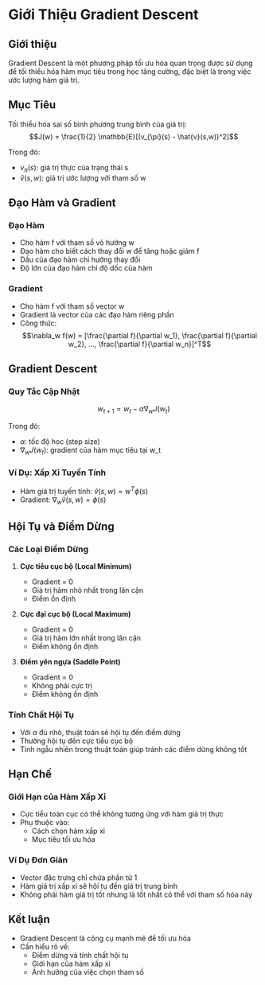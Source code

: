 # Giới Thiệu Gradient Descent

## Giới thiệu
Gradient Descent là một phương pháp tối ưu hóa quan trọng được sử dụng để tối thiểu hóa hàm mục tiêu trong học tăng cường, đặc biệt là trong việc ước lượng hàm giá trị.

## Mục Tiêu
Tối thiểu hóa sai số bình phương trung bình của giá trị:
$$J(w) = \frac{1}{2} \mathbb{E}[(v_{\pi}(s) - \hat{v}(s,w))^2]$$

Trong đó:
- $v_{\pi}(s)$: giá trị thực của trạng thái s
- $\hat{v}(s,w)$: giá trị ước lượng với tham số w

## Đạo Hàm và Gradient

### Đạo Hàm
- Cho hàm f với tham số vô hướng w
- Đạo hàm cho biết cách thay đổi w để tăng hoặc giảm f
- Dấu của đạo hàm chỉ hướng thay đổi
- Độ lớn của đạo hàm chỉ độ dốc của hàm

### Gradient
- Cho hàm f với tham số vector w
- Gradient là vector của các đạo hàm riêng phần
- Công thức:
$$\nabla_w f(w) = [\frac{\partial f}{\partial w_1}, \frac{\partial f}{\partial w_2}, ..., \frac{\partial f}{\partial w_n}]^T$$

## Gradient Descent

### Quy Tắc Cập Nhật
$$w_{t+1} = w_t - \alpha \nabla_w J(w_t)$$

Trong đó:
- $\alpha$: tốc độ học (step size)
- $\nabla_w J(w_t)$: gradient của hàm mục tiêu tại w_t

### Ví Dụ: Xấp Xỉ Tuyến Tính
- Hàm giá trị tuyến tính: $\hat{v}(s,w) = w^T \phi(s)$
- Gradient: $\nabla_w \hat{v}(s,w) = \phi(s)$

## Hội Tụ và Điểm Dừng

### Các Loại Điểm Dừng
1. **Cực tiểu cục bộ (Local Minimum)**
   - Gradient = 0
   - Giá trị hàm nhỏ nhất trong lân cận
   - Điểm ổn định

2. **Cực đại cục bộ (Local Maximum)**
   - Gradient = 0
   - Giá trị hàm lớn nhất trong lân cận
   - Điểm không ổn định

3. **Điểm yên ngựa (Saddle Point)**
   - Gradient = 0
   - Không phải cực trị
   - Điểm không ổn định

### Tính Chất Hội Tụ
- Với $\alpha$ đủ nhỏ, thuật toán sẽ hội tụ đến điểm dừng
- Thường hội tụ đến cực tiểu cục bộ
- Tính ngẫu nhiên trong thuật toán giúp tránh các điểm dừng không tốt

## Hạn Chế

### Giới Hạn của Hàm Xấp Xỉ
- Cực tiểu toàn cục có thể không tương ứng với hàm giá trị thực
- Phụ thuộc vào:
  - Cách chọn hàm xấp xỉ
  - Mục tiêu tối ưu hóa

### Ví Dụ Đơn Giản
- Vector đặc trưng chỉ chứa phần tử 1
- Hàm giá trị xấp xỉ sẽ hội tụ đến giá trị trung bình
- Không phải hàm giá trị tốt nhưng là tốt nhất có thể với tham số hóa này

## Kết luận
- Gradient Descent là công cụ mạnh mẽ để tối ưu hóa
- Cần hiểu rõ về:
  - Điểm dừng và tính chất hội tụ
  - Giới hạn của hàm xấp xỉ
  - Ảnh hưởng của việc chọn tham số
